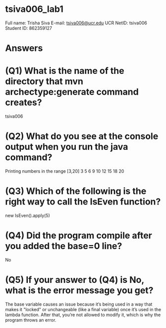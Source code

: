 # tsiva006_lab1

Full name: Trisha Siva
E-mail: tsiva006@ucr.edu
UCR NetID: tsiva006
Student ID: 862359127

# Answers

# (Q1) What is the name of the directory that mvn archectype:generate command creates?

tsiva006

# (Q2) What do you see at the console output when you run the java command?

Printing numbers in the range [3,20]
3
5
6
9
10
12
15
18
20


# (Q3) Which of the following is the right way to call the IsEven function?

new IsEven().apply(5)

# (Q4) Did the program compile after you added the base=0 line?

No

# (Q5) If your answer to (Q4) is No, what is the error message you get?

The base variable causes an issue because it’s being used in a way that makes it "locked" or unchangeable (like a final variable) once it’s used in the lambda function. After that, you’re not allowed to modify it, which is why the program throws an error.


